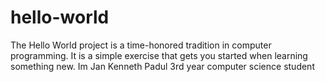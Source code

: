 # hello-world
The Hello World project is a time-honored tradition in computer programming. It is a simple exercise that gets you started when learning something new. 
Im Jan Kenneth Padul 3rd year computer science student
